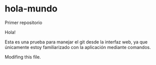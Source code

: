 # hola-mundo
Primer repositorio

Hola!

Esta es una prueba para manejar el git desde la interfaz web, ya que únicamente estoy familiarizado con la aplicación mediante comandos.

Modifing this file.
